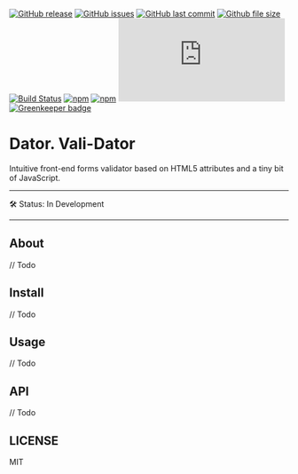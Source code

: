 [![GitHub release](https://img.shields.io/github/release/scriptex/dator.svg)](https://github.com/scriptex/dator/releases/latest)
[![GitHub issues](https://img.shields.io/github/issues/scriptex/dator.svg)](https://github.com/scriptex/dator/issues)
[![GitHub last commit](https://img.shields.io/github/last-commit/scriptex/dator.svg)](https://github.com/scriptex/dator/commits/master)
[![Github file size](https://img.shields.io/github/size/scriptex/dator/dist/dator.min.js.svg)](https://github.com/scriptex/dator)
[![Build Status](https://travis-ci.org/scriptex/dator.svg?branch=master)](https://travis-ci.org/scriptex/dator)
[![npm](https://img.shields.io/npm/dt/dator.svg)](https://www.npmjs.com/package/dator)
[![npm](https://img.shields.io/npm/v/dator.svg)](https://www.npmjs.com/package/dator)
[![Analytics](https://ga-beacon.appspot.com/UA-83446952-1/github.com/scriptex/dator/README.md)](https://github.com/scriptex/dator/)
[![Greenkeeper badge](https://badges.greenkeeper.io/scriptex/dator.svg)](https://greenkeeper.io/)

# Dator. Vali-Dator

Intuitive front-end forms validator based on HTML5 attributes and a tiny bit of JavaScript.

---

🛠 Status: In Development

---

## About

// Todo

## Install

// Todo

## Usage

// Todo

## API

// Todo

## LICENSE

MIT
